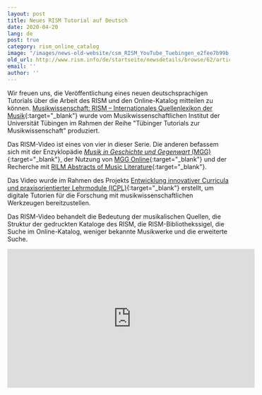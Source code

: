 ```yaml
---
layout: post
title: Neues RISM Tutorial auf Deutsch
date: 2020-04-20
lang: de
post: true
category: rism_online_catalog
image: "/images/news-old-website/csm_RISM_YouTube_Tuebingen_e2fee7b99b.png"
old_url: http://www.rism.info/de/startseite/newsdetails/browse/62/article/64/new-rism-tutorial-in-german.html
email: ''
author: ''
---
```



Wir freuen uns, die Veröffentlichung eines neuen deutschsprachigen Tutorials über die Arbeit des RISM und den Online-Katalog mitteilen zu können. [Musikwissenschaft: RISM – Internationales Quellenlexikon der Musik](https://youtu.be/K34u716Uwmk){:target="_blank"} wurde vom Musikwissenschaftlichen Institut der Universität Tübingen im Rahmen der Reihe "Tübinger Tutorials zur Musikwissenschaft" produziert.

Das RISM-Video ist eines von vier in dieser Serie. Die anderen befassem sich mit der Enzyklopädie [_Musik in Geschichte und Gegenwart_ (MGG)](https://youtu.be/-8607AYwKkE){:target="_blank"}, der Nutzung von [MGG Online](https://youtu.be/eVbco3pvAi8){:target="_blank"} und der Recherche mit [RILM Abstracts of Music Literature](https://youtu.be/hKVXfFZu3n0){:target="_blank"}.

Das Video wurde im Rahmen des Projekts [Entwicklung innovativer Curricula und praxisorientierter Lehrmodule (ICPL)](https://uni-tuebingen.de/de/151680){:target="_blank"} erstellt, um digitale Tutorien für die Forschung mit musikwissenschaftlichen Werkzeugen bereitzustellen.

Das RISM-Video behandelt die Bedeutung der musikalischen Quellen, die Struktur der gedruckten Kataloge des RISM, die RISM-Bibliothekssigel, die Suche im Online-Katalog, weniger bekannte Musikwerke und die erweiterte Suche.

<iframe width="560" height="315" src="https://www.youtube.com/embed/K34u716Uwmk" frameborder="0" allow="accelerometer; autoplay; encrypted-media; gyroscope; picture-in-picture" allowfullscreen></iframe>



<script type="text/javascript">var switchTo5x=true;</script><script type="text/javascript" src="http://w.sharethis.com/button/buttons.js"></script><script type="text/javascript">stLight.options({publisher: "9b601438-1ce1-49d8-bfd7-9cff5df54c17", doNotHash: false, doNotCopy: false, hashAddressBar: false});</script>